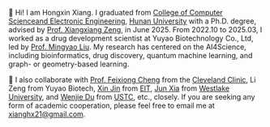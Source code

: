👋 Hi! I am Hongxin Xiang. I graduated from [College of Computer Scienceand Electronic Engineering](https://csee.hnu.edu.cn/home.htm), [Hunan University](https://www-en.hnu.edu.cn/) with a Ph.D. degree, advised by [Prof. Xiangxiang Zeng](https://scholar.google.com/citations?user=B20HBMIAAAAJ&hl=zh-CN&oi=ao), in June 2025. From 2022.10 to 2025.03, I worked as a drug development scientist at Yuyao Biotechnology Co., Ltd, led by [Prof. Mingyao Liu](https://scholar.google.com/citations?user=pMEChS8AAAAJ&hl=zh-CN&oi=ao). My research has centered on the AI4Science, including bioinformatics, drug discovery, quantum machine learning, and graph- or geometry-based learning.

🔬 I also collaborate with [Prof. Feixiong Cheng](https://scholar.google.com/citations?hl=zh-CN&user=i83-SfgAAAAJ) from the [Cleveland Clinic](https://my.clevelandclinic.org/), Li Zeng from Yuyao Biotech, [Xin Jin](http://home.ustc.edu.cn/~jinxustc/) from [EIT](https://www.eitech.edu.cn/?lang=en), [Jun Xia](https://scholar.google.com/citations?hl=zh-CN&user=aPKKpSYAAAAJ) from [Westlake University](https://en.westlake.edu.cn/), and [Wenjie Du](https://scholar.google.com/citations?user=7vmhd2AAAAAJ&hl=zh-CN&oi=ao) from [USTC](https://en.ustc.edu.cn/), etc., closely. If you are seeking any form of academic cooperation, please feel free to email me at [xianghx21@gmail.com](mailto:xianghx21@gmail.com). 
